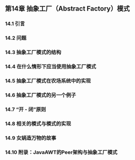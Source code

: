 ## 第14章 抽象工厂（Abstract Factory）模式

<p></p>
<p></p>
<p></p>
<p></p>
<p></p>

### 14.1 引言

<p></p>
<p></p>
<p></p>
<p></p>
<p></p>

### 14.2 问题

<p></p>
<p></p>
<p></p>
<p></p>
<p></p>

### 14.3 抽象工厂模式的结构

<p></p>
<p></p>
<p></p>
<p></p>
<p></p>

### 14.4 在什么情形下应当使用抽象工厂模式

<p></p>
<p></p>
<p></p>
<p></p>
<p></p>

### 14.5 抽象工厂模式在农场系统中的实现

<p></p>
<p></p>
<p></p>
<p></p>
<p></p>

### 14.6 抽象工厂模式的另一个例子

<p></p>
<p></p>
<p></p>
<p></p>
<p></p>

### 14.7 “开 - 闭”原则

<p></p>
<p></p>
<p></p>
<p></p>
<p></p>

### 14.8 相关的模式与模式的实现

<p></p>
<p></p>
<p></p>
<p></p>
<p></p>

### 14.9 女娲造万物的故事

<p></p>
<p></p>
<p></p>
<p></p>
<p></p>

### 14.10 附录：JavaAWT的Peer架构与抽象工厂模式

<p></p>
<p></p>
<p></p>
<p></p>
<p></p>


